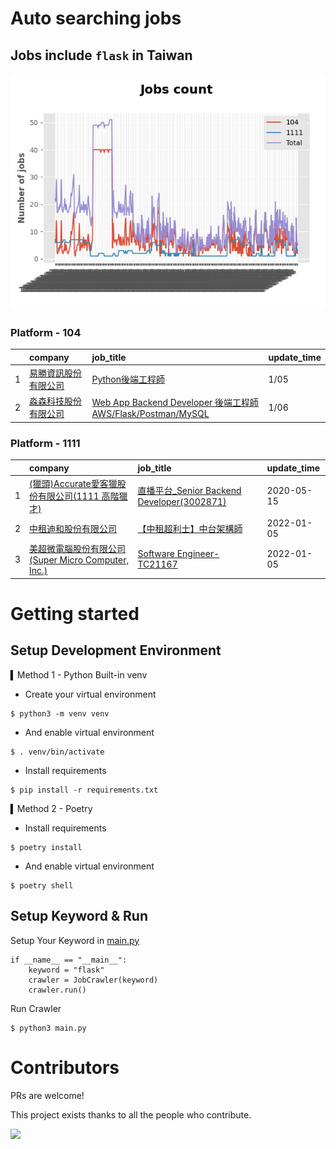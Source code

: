 # Auto searching jobs

## Jobs include `flask` in Taiwan 

 ![image](./doc/plot_img.jpg)


### Platform - 104


|    | company                                                                              | job_title                                                                                                                | update_time   |
|---:|:-------------------------------------------------------------------------------------|:-------------------------------------------------------------------------------------------------------------------------|:--------------|
|  1 | [易勝資訊股份有限公司](https://www.104.com.tw/company/1a2x6bj8og?jobsource=jolist_a_relevance) | [Python後端工程師](https://www.104.com.tw/job/76vbt?jobsource=jolist_a_relevance)                                             | 1/05          |
|  2 | [淼森科技股份有限公司](https://www.104.com.tw/company/1a2x6blm7t?jobsource=jolist_a_relevance) | [Web App Backend Developer 後端工程師 AWS/Flask/Postman/MySQL](https://www.104.com.tw/job/7a7i3?jobsource=jolist_a_relevance) | 1/06          |

### Platform - 1111


|    | company                                                                          | job_title                                                                       | update_time   |
|---:|:---------------------------------------------------------------------------------|:--------------------------------------------------------------------------------|:--------------|
|  1 | [(獵頭)Accurate愛客獵股份有限公司(1111 高階獵才)](https://www.1111.com.tw/corp/69647966/)       | [直播平台_Senior Backend Developer(3002871)](https://www.1111.com.tw/job/85960420/) | 2020-05-15    |
|  2 | [中租迪和股份有限公司](https://www.1111.com.tw/corp/2850037/)                              | [【中租超利士】中台架構師](https://www.1111.com.tw/job/97507405/)                           | 2022-01-05    |
|  3 | [美超微電腦股份有限公司(Super Micro Computer, Inc.)](https://www.1111.com.tw/corp/9530088/) | [Software Engineer-TC21167](https://www.1111.com.tw/job/98544764/)              | 2022-01-05    |



# Getting started
## Setup Development Environment
▍Method 1 - Python Built-in venv

- Create your virtual environment
```
$ python3 -m venv venv
```
- And enable virtual environment
```
$ . venv/bin/activate
```
- Install requirements
```
$ pip install -r requirements.txt 
```

▍Method 2 - Poetry
- Install requirements
```
$ poetry install
```
- And enable virtual environment
```
$ poetry shell
```

## Setup Keyword & Run

Setup Your Keyword in [main.py](./main.py#L88)
```
if __name__ == "__main__":
    keyword = "flask"
    crawler = JobCrawler(keyword)
    crawler.run()
```

Run Crawler
```
$ python3 main.py
```

# Contributors
PRs are welcome!

This project exists thanks to all the people who contribute.

<a href="https://github.com/hsuanchi/auto-search-flask-job/graphs/contributors">
  <img src="https://contrib.rocks/image?repo=hsuanchi/auto-search-flask-job"/>
</a>
